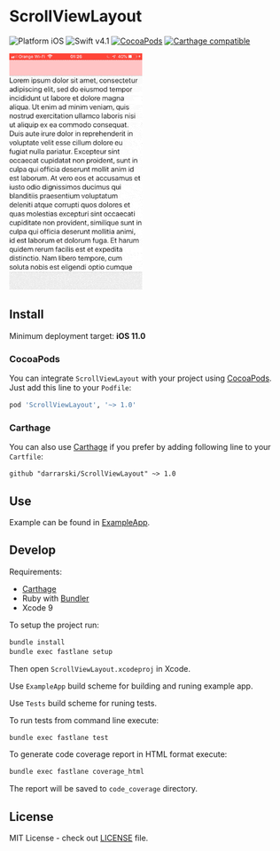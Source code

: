 # ScrollViewLayout

![Platform iOS](https://img.shields.io/badge/platform-iOS-333333.svg)
![Swift v4.1](https://img.shields.io/badge/swift-v4.1-orange.svg)
[![CocoaPods](https://img.shields.io/cocoapods/v/ScrollViewLayout.svg)](https://cocoapods.org/pods/ScrollViewLayout)
[![Carthage compatible](https://img.shields.io/badge/Carthage-compatible-4BC51D.svg?style=flat)](https://github.com/Carthage/Carthage)

![example_app_1.gif](Misc/example_app_1.gif)

## Install

Minimum deployment target: **iOS 11.0**

### CocoaPods

You can integrate `ScrollViewLayout` with your project using [CocoaPods](https://cocoapods.org). Just add this line to your `Podfile`:

```ruby
pod 'ScrollViewLayout', '~> 1.0'
```

### Carthage

You can also use [Carthage](https://github.com/Carthage/Carthage) if you prefer by adding following line to your `Cartfile`:

```
github "darrarski/ScrollViewLayout" ~> 1.0
```

## Use

Example can be found in [ExampleApp](ExampleApp).

## Develop

Requirements: 

- [Carthage](https://github.com/Carthage/Carthage)
- Ruby with [Bundler](http://bundler.io)
- Xcode 9

To setup the project run:

```sh
bundle install
bundle exec fastlane setup
```

Then open `ScrollViewLayout.xcodeproj` in Xcode.

Use `ExampleApp` build scheme for building and runing example app.

Use `Tests` build scheme for runing tests.

To run tests from command line execute:

```sh
bundle exec fastlane test
```

To generate code coverage report in HTML format execute:

```swift
bundle exec fastlane coverage_html
```

The report will be saved to `code_coverage` directory.

## License

MIT License - check out [LICENSE](LICENSE) file.
